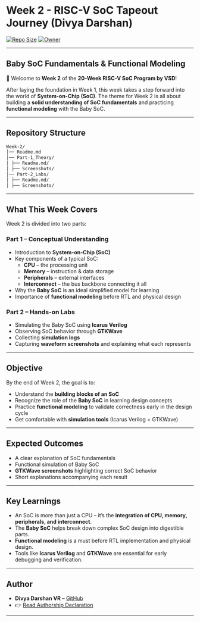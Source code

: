 # Week 2 - RISC-V SoC Tapeout Journey (Divya Darshan)

[![Repo Size](https://img.shields.io/github/repo-size/DivyaDarshan09/Divya_Darshan-VSD-RISCV-week-1)](https://github.com/DivyaDarshan09/Divya_Darshan-VSD-RISCV-week-1)
[![Owner](https://img.shields.io/badge/Owner-DivyaDarshan09-red)](https://github.com/DivyaDarshan09)

---

## Baby SoC Fundamentals & Functional Modeling

👋 Welcome to **Week 2** of the **20-Week RISC-V SoC Program by VSD**!  

After laying the foundation in Week 1, this week takes a step forward into the world of **System-on-Chip (SoC)**. The theme for Week 2 is all about building a **solid understanding of SoC fundamentals** and practicing **functional modeling** with the Baby SoC.  

---

## Repository Structure
```bash
Week-2/
│── Readme.md 
│── Part-1_Theory/ 
│ ├── Readme.md/ 
│ ├── Screenshots/
│── Part-2_Labs/ 
│ ├── Readme.md/ 
│ ├── Screenshots/
```
---

##  What This Week Covers
Week 2 is divided into two parts:

### Part 1 – Conceptual Understanding
- Introduction to **System-on-Chip (SoC)**  
- Key components of a typical SoC:  
  - **CPU** – the processing unit  
  - **Memory** – instruction & data storage  
  - **Peripherals** – external interfaces  
  - **Interconnect** – the bus backbone connecting it all  
- Why the **Baby SoC** is an ideal simplified model for learning  
- Importance of **functional modeling** before RTL and physical design  

### Part 2 – Hands-on Labs
- Simulating the Baby SoC using **Icarus Verilog**  
- Observing SoC behavior through **GTKWave**  
- Collecting **simulation logs**  
- Capturing **waveform screenshots** and explaining what each represents  

---

## Objective
By the end of Week 2, the goal is to:
- Understand the **building blocks of an SoC**  
- Recognize the role of the **Baby SoC** in learning design concepts  
- Practice **functional modeling** to validate correctness early in the design cycle  
- Get comfortable with **simulation tools** (Icarus Verilog + GTKWave)  

---

## Expected Outcomes
- A clear explanation of SoC fundamentals  
- Functional simulation of Baby SoC  
- **GTKWave screenshots** highlighting correct SoC behavior  
- Short explanations accompanying each result


---

##  Key Learnings
- An SoC is more than just a CPU – it’s the **integration of CPU, memory, peripherals, and interconnect**.  
- The **Baby SoC** helps break down complex SoC design into digestible parts.  
- **Functional modeling** is a must before RTL implementation and physical design.  
- Tools like **Icarus Verilog** and **GTKWave** are essential for early debugging and verification.  

---

##  Author
- **Divya Darshan VR** – [GitHub](https://github.com/DivyaDarshan09)
- 👉 [Read Authorship Declaration](AUTHORS.md)

---
